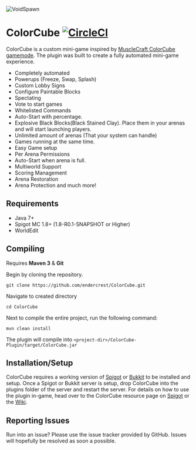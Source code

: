 ![VoidSpawn](https://www.spigotmc.org/attachments/colorcube-png.192932/)

ColorCube [![CircleCI](https://circleci.com/gh/endercrest/ColorCube.svg?style=svg)](https://circleci.com/gh/endercrest/ColorCube)
=========
ColorCube is a custom mini-game inspired by [MuscleCraft ColorCube gamemode](http://www.minecraftforum.net/forums/mapping-and-modding/maps/2112617-14w25b-color-cube-a-painting-minigame-by). The plugin was built to create a fully automated mini-game experience.

* Completely automated
* Powerups (Freeze, Swap, Splash)
* Custom Lobby Signs
* Configure Paintable Blocks
* Spectating
* Vote to start games
* Whitelisted Commands
* Auto-Start with percentage.
* Explosive Black Blocks(Black Stained Clay). Place them in your arenas and will start launching players.
* Unlimited amount of arenas (That your system can handle)
* Games running at the same time.
* Easy Game setup
* Per Arena Permissions
* Auto-Start when arena is full.
* Multiworld Support
* Scoring Management
* Arena Restoration
* Arena Protection and much more!


Requirements
------
* Java 7+
* Spigot MC 1.8+ (1.8-R0.1-SNAPSHOT or Higher)
* WorldEdit

Compiling
------
Requires **Maven 3** & **Git**

Begin by cloning the repository.

```git clone https://github.com/endercrest/ColorCube.git```

Navigate to created directory

```cd ColorCube```

Next to compile the entire project, run the following command:

```mvn clean install```

The plugin will compile into `<project-dir>/ColorCube-Plugin/target/ColorCube.jar`

Installation/Setup
------
ColorCube requires a working version of [Spigot](http://www.spigotmc.org/) or [Bukkit](https://bukkit.org/) to be installed and setup. Once a Spigot or Bukkit server is setup, drop ColorCube into the plugins folder of the server and restart the server. For details on how to use the plugin in-game, head over to the ColorCube resource page on [Spigot](https://www.spigotmc.org/resources/colorcube.20313/) or the [Wiki](https://github.com/endercrest/ColorCube/wiki).

Reporting Issues
------
Run into an issue? Please use the issue tracker provided by GitHub. Issues will hopefully be resolved as soon a possible.
